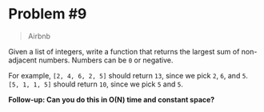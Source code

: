 # Problem #9

> Airbnb

Given a list of integers, write a function that returns the largest sum of non-adjacent
numbers. Numbers can be ```0``` or negative.

For example, ```[2, 4, 6, 2, 5]``` should return ```13```, since we pick ```2```, ```6```,
and ```5```. ```[5, 1, 1, 5]``` should return ```10```, since we pick ```5``` and ```5```.

**Follow-up: Can you do this in O(N) time and constant space?**

